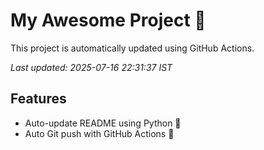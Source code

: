 # My Awesome Project 🚀

This project is automatically updated using GitHub Actions.

_Last updated: 2025-07-16 22:31:37 IST_

## Features
- Auto-update README using Python 🐍
- Auto Git push with GitHub Actions 🤖
